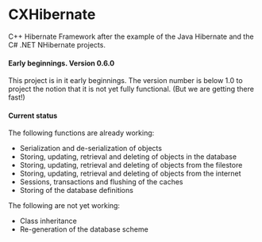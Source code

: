 # CXHibernate

C++ Hibernate Framework after the example of the Java Hibernate
and the C# .NET NHibernate projects.

#### Early beginnings. Version 0.6.0

This project is in it early beginnings. The version number is below 1.0
to project the notion that it is not yet fully functional.
(But we are getting there fast!)

#### Current status

The following functions are already working:

* Serialization and de-serialization of objects
* Storing, updating, retrieval and deleting of objects in the database
* Storing, updating, retrieval and deleting of objects from the filestore
* Storing, updating, retrieval and deleting of objects from the internet
* Sessions, transactions and flushing of the caches
* Storing of the database definitions

The following are not yet working:

* Class inheritance
* Re-generation of the database scheme
